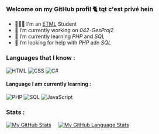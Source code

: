 ### Welcome on my GitHub profil 🐈 tqt c'est privé hein


- 👨🏼‍🎓 I'm an <a href="https://etml.ch" target="_blank">ETML</a> Student
- 🔭 I’m currently working on *042-GesProj2*
- 🌱 I’m currently learning *PHP* and *SQL* 
- 🤔 I’m looking for help with *PHP* adn *SQL*  

### Languages that I know :
![HTML](https://img.shields.io/badge/-HTML-E34F26?style=for-the-badge&logo=HTML5&logoColor=white)
![CSS](https://img.shields.io/badge/-CSS-1572B6?style=for-the-badge&logo=CSS3&logoColor=white)
![C#](https://img.shields.io/badge/-c%20sharp-239120?style=for-the-badge&logo=c%20sharp&logoColor=white)

#### Language I am currently learning : <br>
![PHP](https://img.shields.io/badge/-PHP-777BB4?style=for-the-badge&logo=PHP&logoColor=white)
![SQL](https://img.shields.io/badge/-SQL-4479A1?style=for-the-badge&logo=MySQL&logoColor=white)
![JavaScript](https://img.shields.io/badge/-JavaScript-F7DF1E?style=for-the-badge&logo=JavaScript&logoColor=white)


### Stats : 
[![My GitHub Stats](https://github-readme-stats.vercel.app/api/?username=anthohn&count_private=true&theme=tokyonight&showicons=true)]() &nbsp; &nbsp;
[![My GitHub Language Stats](https://github-readme-stats.vercel.app/api/top-langs/?username=anthohn&langs_count=5&theme=tokyonight)]()

